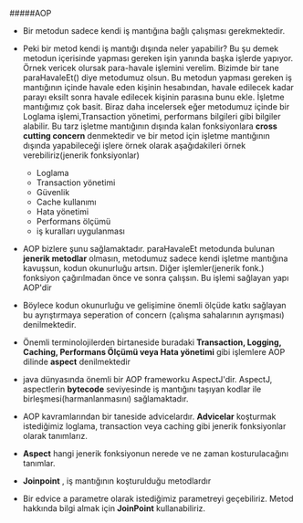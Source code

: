 #####AOP

-   Bir metodun sadece kendi iş mantığına bağlı çalışması gerekmektedir.
-   Peki bir metod kendi iş mantığı dışında neler yapabilir? Bu şu demek metodun içerisinde yapması gereken işin
yanında başka işlerde yapıyor. Örnek vericek olursak para-havale işlemini verelim. Bizimde bir tane
paraHavaleEt() diye metodumuz olsun. Bu metodun yapması gereken iş mantığının içinde havale eden kişinin hesabından,
havale edilecek kadar parayı eksilt sonra havale edilecek kişinin parasına bunu ekle. İşletme mantığımız çok basit.
Biraz daha incelersek eğer metodumuz içinde bir Loglama işlemi,Transaction yönetimi, performans bilgileri gibi bilgiler
alabilir. Bu tarz işletme mantığının dışında kalan fonksiyonlara **cross cutting concern** denmektedir ve bir metod için
işletme mantığının dışında yapabileceği işlere örnek olarak aşağıdakileri örnek verebiliriz(jenerik fonksiyonlar)
    -   Loglama
    -   Transaction yönetimi
    -   Güvenlik
    -   Cache kullanımı
    -   Hata yönetimi
    -   Performans ölçümü
    -   iş kuralları uygulanması
    
-   AOP bizlere şunu sağlamaktadır. paraHavaleEt metodunda bulunan **jenerik metodlar** olmasın, metodumuz sadece kendi
işletme mantığına kavuşsun, kodun okunurluğu artsın. Diğer işlemler(jenerik fonk.) fonksiyon çağırılmadan önce ve sonra çalışsın.
Bu işlemi sağlayan yapı AOP'dir

-   Böylece kodun okunurluğu ve gelişimine önemli ölçüde katkı sağlayan bu ayrıştırmaya seperation of concern
(çalışma sahalarının ayrışması) denilmektedir.

-   Önemli terminolojilerden birtaneside buradaki **Transaction, Logging, Caching, Performans Ölçümü veya Hata yönetimi**
gibi işlemlere AOP dilinde **aspect** denilmektedir

-   java dünyasında önemli bir AOP frameworku AspectJ'dir. AspectJ, aspectlerin **bytecode** seviyesinde iş mantığını taşıyan
kodlar ile birleşmesi(harmanlanmasını) sağlamaktadır.

-   AOP kavramlarından bir taneside advicelardır. **Advicelar** koşturmak istediğimiz loglama, transaction veya caching gibi
jenerik fonksiyonlar olarak tanımlarız.

-   **Aspect** hangi jenerik fonksiyonun nerede ve ne zaman kosturulacağını tanımlar.

-   **Joinpoint** , iş mantığının koşturulduğu metodlardır

-   Bir edvice a parametre olarak istediğimiz parametreyi geçebiliriz. Metod hakkında bilgi almak için
**JoinPoint** kullanabiliriz.